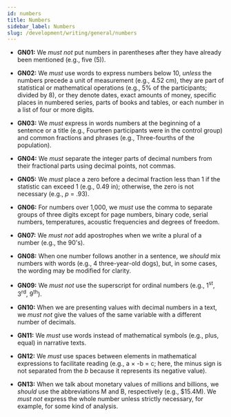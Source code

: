 ```yaml
---
id: numbers
title: Numbers
sidebar_label: Numbers
slug: /development/writing/general/numbers
---
```


* **GN01:** We *must not* put numbers in parentheses
  after they have already been mentioned (e.g., five (5)).

* **GN02:** We *must* use words to express numbers below 10,
  *unless* the numbers precede a unit of measurement (e.g., 4.52 cm),
  they are part of statistical or mathematical operations
  (e.g., 5% of the participants; divided by 8),
  or they denote dates, exact amounts of money,
  specific places in numbered series, parts of books and tables,
  or each number in a list of four or more digits.

* **GN03:** We *must* express in words
  numbers at the beginning of a sentence or a title
  (e.g., Fourteen participants were in the control group)
  and common fractions and phrases
  (e.g., Three-fourths of the population).

* **GN04:** We *must* separate the integer parts of decimal numbers
  from their fractional parts
  using decimal points, not commas.

* **GN05:** We *must* place a zero before a decimal fraction less than 1
  if the statistic can exceed 1 (e.g., 0.49 in);
  otherwise, the zero is not necessary (e.g., *p* = .93).

* **GN06:** For numbers over 1,000,
  we *must* use the comma to separate groups of three digits
  except for page numbers, binary code, serial numbers, temperatures,
  acoustic frequencies and degrees of freedom.

* **GN07:** We *must not* add apostrophes
  when we write a plural of a number (e.g., the 90's).

* **GN08:** When one number follows another in a sentence,
  we *should* mix numbers with words (e.g., 4 three-year-old dogs),
  but, in some cases, the wording may be modified for clarity.

* **GN09:** We *must not* use the superscript
  for ordinal numbers (e.g., 1<sup>st</sup>, 3<sup>rd</sup>, 9<sup>th</sup>).

* **GN10:** When we are presenting values with decimal numbers in a text,
  we *must not* give the values of the same variable
  with a different number of decimals.

* **GN11:** We *must* use words instead of mathematical symbols
  (e.g., plus, equal) in narrative texts.

* **GN12:** We *must* use spaces between elements in mathematical expressions
  to facilitate reading (e.g., a × -b = c;
  here, the minus sign is not separated from the *b*
  because it represents its negative value).

* **GN13:** When we talk about monetary values of millions and billions,
  we *should* use the abbreviations M and B, respectively (e.g., $15.4M).
  We *must not* express the whole number unless strictly necessary,
  for example, for some kind of analysis.
